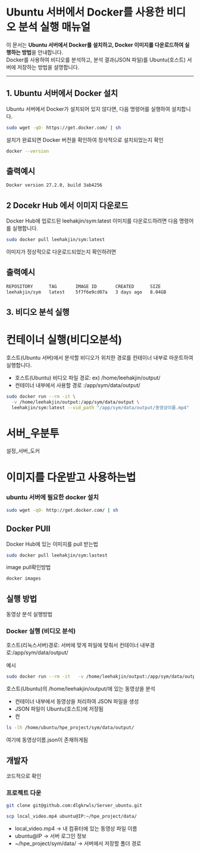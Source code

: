 # Ubuntu 서버에서 Docker를 사용한 비디오 분석 실행 매뉴얼

이 문서는 **Ubuntu 서버에서 Docker를 설치하고, Docker 이미지를 다운로드하여 실행하는 방법**을 안내합니다.  
Docker를 사용하여 비디오를 분석하고, 분석 결과(JSON 파일)를 Ubuntu(호스트) 서버에 저장하는 방법을 설명합니다.

---

## **1. Ubuntu 서버에서 Docker 설치**
Ubuntu 서버에서 Docker가 설치되어 있지 않다면, 다음 명령어를 실행하여 설치합니다.

```bash
sudo wget -qO- https://get.docker.com/ | sh
```
설치가 완료되면 Docker 버전을 확인하여 정삭적으로 설치되었는지 확인

```bash
docker --version
```
## 출력예시
```bash
Docker version 27.2.0, build 3ab4256
```

## **2  Docekr Hub 에서 이미지 다운로드**
Docker Hub에 업로드된 leehakjin/sym:latest 이미지를 다운로드하려면 다음 명령어를 실행합니다.
```bash
sudo docker pull leehakjin/sym:latest
```
이미지가 정상적으로 다운로드되었는지 확인하려면
## 출력예시
```bash
REPOSITORY      TAG       IMAGE ID       CREATED      SIZE
leehakjin/sym   latest    5f7f6e9cd07a   3 days ago   8.04GB
```


## **3. 비디오 분석 실행**
# 컨테이너 실행(비디오분석)
호스트(Ubuntu 서버)에서 분석할 비디오가 위치한 경로를 컨테이너 내부로 마운트하여 실행합니다.
- 호스트(Ubuntu) 비디오 파일 경로: ex) /home/leehakjin/output/
- 컨테이너 내부에서 사용할 경로 :/app/sym/data/output/
```bash
sudo docker run --rm -it \
  -v /home/leehakjin/output:/app/sym/data/output \
  leehakjin/sym:latest --vid_path "/app/sym/data/output/동영상이름.mp4"
```











# 서버_우분투
설정_서버_도커

# 이미지를 다운받고 사용하는법

### ubuntu 서버에 필요한 docker 설치
```bash
sudo wget -qO- http://get.docker.com/ | sh
```

## Docker PUll
Docker Hub에 있는 이미지를 pull 받는법
```bash
sudo docker pull leehakjin/sym:lastest
```
image pull확인방법
```bash
docker images
```

## 실행 방법
동영상 분석 실행방법

### Docker 실행 (비디오 분석)
호스트(리눅스서버)경로: 서버에 맞게 파일에 맞춰서
컨테이너 내부경로:/app/sym/data/output/

예시
```bash
sudo docker run --rm -it   -v /home/leehakjin/output:/app/sym/data/output   leehakjin/sym:latest --vid_path "./sym/data/동영상이름.mp4"
```

호스트(Ubuntu)의 /home/leehakjin/output/에 있는 동영상을 분석    
- 컨테이너 내부에서 동영상을 처리하여 JSON 파일을 생성
- JSON 파일이 Ubuntu(호스트)에 저장됨
- 컨

```bash
ls -lh /home/ubuntu/hpe_project/sym/data/output/
```
여기에 동영상이름.json이 존재하게됨


## 개발자
코드적으로 확인
### 프로젝트 다운
```bash
git clone git@github.com:dlgkrwls/Server_ubuntu.git
```

```bash
scp local_video.mp4 ubuntu@IP:~/hpe_project/data/
```

- local_video.mp4 → 내 컴퓨터에 있는 동영상 파일 이름
- ubuntu@IP → 서버 로그인 정보
- ~/hpe_project/sym/data/ → 서버에서 저장할 폴더 경로
